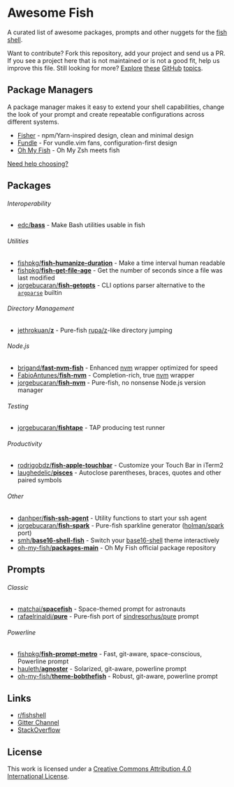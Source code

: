 # Awesome Fish

A curated list of awesome packages, prompts and other nuggets for the [fish shell](https://github.com/fish-shell/fish-shell).

Want to contribute? Fork this repository, add your project and send us a PR. If you see a project here that is not maintained or is not a good fit, help us improve this file. Still looking for more? [Explore](https://github.com/topics/fish-shell) [these](https://github.com/topics/fish-packages) [GitHub](https://github.com/topics/fisher) [topics](https://github.com/topics/fish-prompt).

## Package Managers

A package manager makes it easy to extend your shell capabilities, change the look of your prompt and create repeatable configurations across different systems.

- [Fisher](https://github.com/jorgebucaran/fisher) - npm/Yarn-inspired design, clean and minimal design
- [Fundle](https://github.com/danhper/fundle) - For vundle.vim fans, configuration-first design
- [Oh My Fish](https://github.com/oh-my-fish/oh-my-fish) - Oh My Zsh meets fish

[Need help choosing?](https://github.com/jorgebucaran/fisher/issues/481)

## Packages

###### Interoperability

- [edc/**bass**](https://github.com/edc/bass) - Make Bash utilities usable in fish

###### Utilities

- [fishpkg/**fish-humanize-duration**](https://github.com/fishpkg/fish-humanize-duration) - Make a time interval human readable
- [fishpkg/**fish-get-file-age**](https://github.com/fishpkg/fish-get-file-age) - Get the number of seconds since a file was last modified
- [jorgebucaran/**fish-getopts**](https://github.com/jorgebucaran/fish-getopts) - CLI options parser alternative to the [`argparse`](https://fishshell.com/docs/current/commands.html#argparse) builtin

###### Directory Management

- [jethrokuan/**z**](https://github.com/jethrokuan/z) - Pure-fish [rupa/z](https://github.com/rupa/z)-like directory jumping

###### Node.js

- [brigand/**fast-nvm-fish**](https://github.com/brigand/fast-nvm-fish) - Enhanced [nvm](https://github.com/creationix/nvm) wrapper optimized for speed
- [FabioAntunes/**fish-nvm**](https://github.com/FabioAntunes/fish-nvm) - Completion-rich, true [nvm](https://github.com/creationix/nvm) wrapper
- [jorgebucaran/**fish-nvm**](https://github.com/jorgebucaran/fish-nvm) - Pure-fish, no nonsense Node.js version manager

###### Testing

- [jorgebucaran/**fishtape**](https://github.com/jorgebucaran/fishtape) - TAP producing test runner

###### Productivity

- [rodrigobdz/**fish-apple-touchbar**](https://github.com/rodrigobdz/fish-apple-touchbar) - Customize your Touch Bar in iTerm2
- [laughedelic/**pisces**](https://github.com/laughedelic/pisces) - Autoclose parentheses, braces, quotes and other paired symbols

###### Other

- [danhper/**fish-ssh-agent**](https://github.com/danhper/fish-ssh-agent) - Utility functions to start your ssh agent
- [jorgebucaran/**fish-spark**](https://github.com/jorgebucaran/fish-spark) - Pure-fish sparkline generator ([holman/spark](https://github.com/holman/spark) port)
- [smh/**base16-shell-fish**](https://github.com/smh/base16-shell-fish) - Switch your [base16-shell](https://github.com/chriskempson/base16-shell) theme interactively
- [oh-my-fish/**packages-main**](https://github.com/oh-my-fish/packages-main/tree/master/packages) - Oh My Fish official package repository

## Prompts

###### Classic

- [matchai/**spacefish**](https://github.com/matchai/spacefish) - Space-themed prompt for astronauts
- [rafaelrinaldi/**pure**](https://github.com/rafaelrinaldi/pure) - Pure-fish port of [sindresorhus/pure](https://github.com/sindresorhus/pure) prompt
  <!-- - [jorgebucaran/fish-prompt](https://github.com/jorgebucaran/fish-new-prompt) - WIP -->

###### Powerline

- [fishpkg/**fish-prompt-metro**](https://github.com/fishpkg/fish-prompt-metro) - Fast, git-aware, space-conscious, Powerline prompt
- [hauleth/**agnoster**](https://github.com/hauleth/agnoster) - Solarized, git-aware, powerline prompt
- [oh-my-fish/**theme-bobthefish**](https://github.com/oh-my-fish/theme-bobthefish) - Robust, git-aware, powerline prompt

## Links

- [r/fishshell](https://www.reddit.com/r/fishshell/)
- [Gitter Channel](https://gitter.im/fish-shell/fish-shell)
- [StackOverflow](http://stackoverflow.com/questions/tagged/fish)

## License

This work is licensed under a [Creative Commons Attribution 4.0 International License](https://creativecommons.org/licenses/by/4.0).
